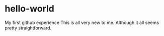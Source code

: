 # hello-world
My first github experience
This is all very new to me. Although it all seems pretty straightforward.
